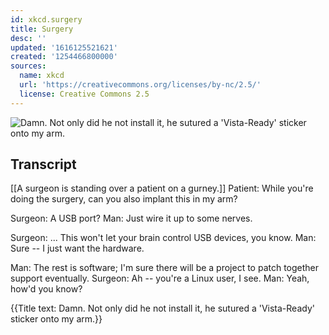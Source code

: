 ```yaml
---
id: xkcd.surgery
title: Surgery
desc: ''
updated: '1616125521621'
created: '1254466800000'
sources:
  name: xkcd
  url: 'https://creativecommons.org/licenses/by-nc/2.5/'
  license: Creative Commons 2.5
---
```

![Damn. Not only did he not install it, he sutured a 'Vista-Ready' sticker onto my arm.](https://imgs.xkcd.com/comics/surgery.png)

## Transcript
[[A surgeon is standing over a patient on a gurney.]]
Patient: While you're doing the surgery, can you also implant this in my arm?

Surgeon: A USB port?
Man: Just wire it up to some nerves.

Surgeon: ... This won't let your brain control USB devices, you know.
Man: Sure -- I just want the hardware.

Man: The rest is software; I'm sure there will be a project to patch together support eventually.
Surgeon: Ah -- you're a Linux user, I see.
Man: Yeah, how'd you know?

{{Title text: Damn. Not only did he not install it, he sutured a 'Vista-Ready' sticker onto my arm.}}

